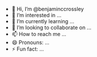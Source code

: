 - 👋 Hi, I’m @benjaminccrossley
- 👀 I’m interested in ...
- 🌱 I’m currently learning ...
- 💞️ I’m looking to collaborate on ...
- 📫 How to reach me ...
- 😄 Pronouns: ...
- ⚡ Fun fact: ...

<!---
benjaminccrossley/benjaminccrossley is a ✨ special ✨ repository because its `README.md` (this file) appears on your GitHub profile.
You can click the Preview link to take a look at your changes.
--->
